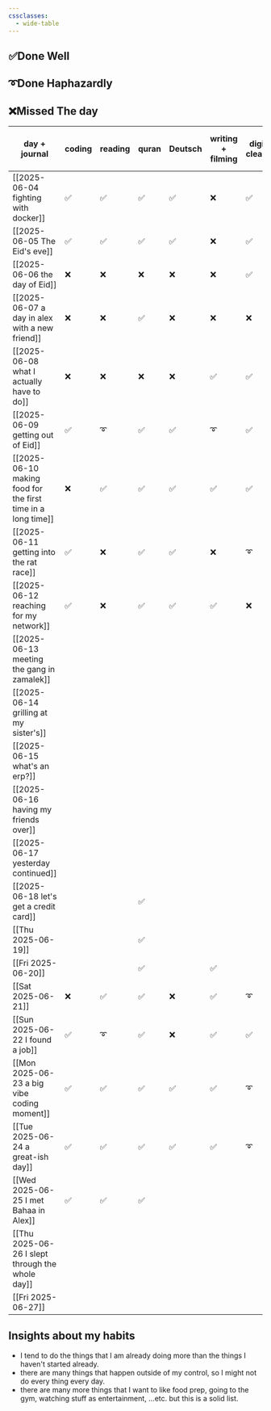 ```yaml
---
cssclasses:
  - wide-table
---
```



## ✅Done Well

## ➰Done Haphazardly

## ❌Missed The day

| day + journal                                                | coding | reading | quran | Deutsch | writing + filming | digital cleanup | gaming | sharing | move and go out | cleaning |
| ------------------------------------------------------------ | ------ | ------- | ----- | ------- | ----------------- | --------------- | ------ | ------- | --------------- | -------- |
| [[2025-06-04 fighting with docker]]                          | ✅      | ✅       | ✅     | ✅       | ❌                 | ✅               | ✅      | ✅       | ❌               | ✅        |
| [[2025-06-05 The Eid's eve]]                                 | ✅      | ✅       | ✅     | ✅       | ❌                 | ✅               | ✅      | ❌       | ❌               | ✅        |
| [[2025-06-06 the day of Eid]]                                | ❌      | ❌       | ❌     | ❌       | ❌                 | ✅               | ❌      | ❌       | ✅               | ❌        |
| [[2025-06-07 a day in alex with a new friend]]               | ❌      | ❌       | ✅     | ❌       | ❌                 | ❌               | ❌      | ❌       | ✅               | ❌        |
| [[2025-06-08 what I actually have to do]]                    | ❌      | ❌       | ❌     | ❌       | ✅                 | ✅               | ✅      | ❌       | ❌               | ❌        |
| [[2025-06-09 getting out of Eid]]                            | ✅      | ➰       | ✅     | ✅       | ➰                 | ✅               | ✅      | ✅       | ✅               | ✅        |
| [[2025-06-10 making food for the first time in a long time]] | ❌      | ✅       | ✅     | ✅       | ✅                 | ✅               | ✅      | ✅       | ✅               | ❌        |
| [[2025-06-11 getting into the rat race]]                     | ✅      | ❌       | ✅     | ✅       | ❌                 | ➰               | ❌      | ✅       | ✅               | ✅        |
| [[2025-06-12 reaching for my network]]                       | ✅      | ❌       | ✅     | ✅       | ✅                 | ❌               | ❌      | ✅       | ✅               | ✅        |
| [[2025-06-13 meeting the gang in zamalek]]                   |        |         |       |         |                   |                 |        |         |                 |          |
| [[2025-06-14 grilling at my sister's]]                       |        |         |       |         |                   |                 |        |         | ✅               |          |
| [[2025-06-15 what's an erp?]]                                |        |         |       |         |                   |                 |        |         |                 |          |
| [[2025-06-16 having my friends over]]                        |        |         |       |         |                   |                 |        |         | ✅               | ✅        |
| [[2025-06-17 yesterday continued]]                           |        |         |       |         |                   |                 |        |         | ✅               |          |
| [[2025-06-18 let's get a credit card]]                       |        |         | ✅     |         |                   |                 |        |         |                 |          |
| [[Thu 2025-06-19]]                                           |        |         | ✅     |         |                   |                 |        |         |                 |          |
| [[Fri 2025-06-20]]                                           |        |         | ✅     |         | ✅                 |                 | ✅      |         | ✅               |          |
| [[Sat 2025-06-21]]                                           | ❌      | ✅       | ✅     | ❌       | ✅                 | ➰               | ✅      | ✅       |                 |          |
| [[Sun 2025-06-22 I found a job]]                             | ✅      | ➰       | ✅     | ❌       | ✅                 | ✅               | ✅      | ✅       |                 | ✅        |
| [[Mon 2025-06-23 a big vibe coding moment]]                  | ✅      | ✅       | ✅     | ✅       | ✅                 | ➰               | ✅      |         | ✅               | ✅        |
| [[Tue 2025-06-24 a great-ish day]]                           | ✅      | ✅       | ✅     | ✅       | ✅                 | ➰               | ✅      |         | ❌               | ❌        |
| [[Wed 2025-06-25 I met Bahaa in Alex]]                       | ✅      | ✅       | ✅     |         |                   |                 |        | ✅       |                 |          |
| [[Thu 2025-06-26 I slept through the whole day]]             |        |         |       |         |                   |                 |        |         |                 |          |
| [[Fri 2025-06-27]]                                           |        |         |       |         |                   |                 |        |         |                 |          |


## Insights about my habits

- I tend to do the things that I am already doing more than the things I haven't started already.
- there are many things that happen outside of my control, so I might not do every thing every day.
- there are many more things that I want to like food prep, going to the gym, watching stuff as entertainment, …etc. but this is a solid list.
